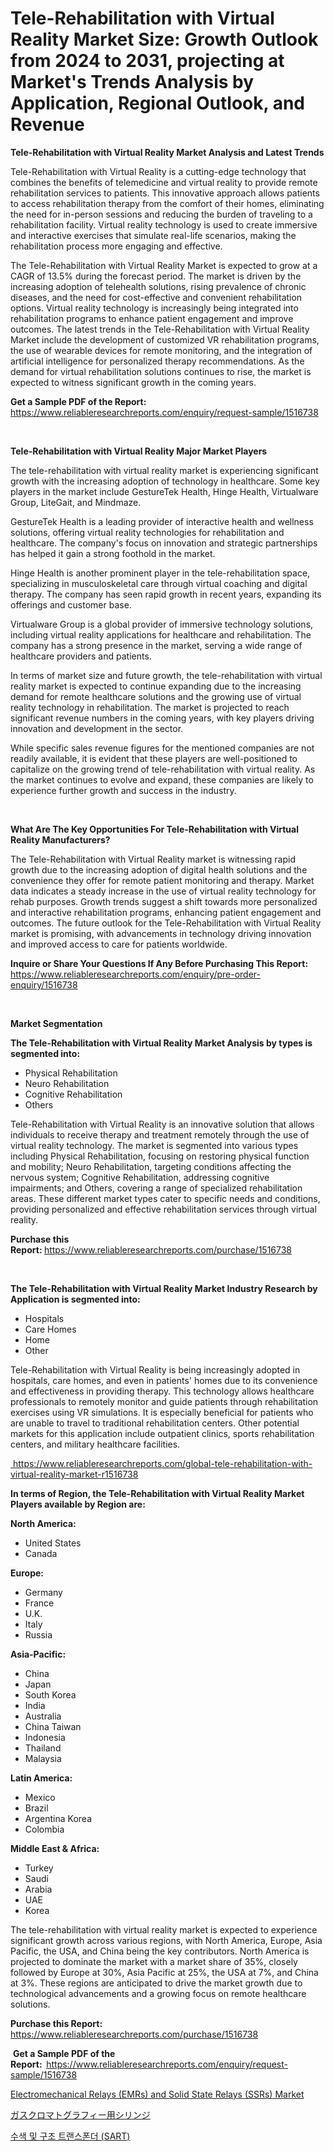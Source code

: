 <p><h1>Tele-Rehabilitation with Virtual Reality Market Size: Growth Outlook from 2024 to 2031, projecting at Market's Trends Analysis by Application, Regional Outlook, and Revenue</h1></p><p><strong>Tele-Rehabilitation with Virtual Reality Market Analysis and Latest Trends</strong></p>
<p><p>Tele-Rehabilitation with Virtual Reality is a cutting-edge technology that combines the benefits of telemedicine and virtual reality to provide remote rehabilitation services to patients. This innovative approach allows patients to access rehabilitation therapy from the comfort of their homes, eliminating the need for in-person sessions and reducing the burden of traveling to a rehabilitation facility. Virtual reality technology is used to create immersive and interactive exercises that simulate real-life scenarios, making the rehabilitation process more engaging and effective.</p><p>The Tele-Rehabilitation with Virtual Reality Market is expected to grow at a CAGR of 13.5% during the forecast period. The market is driven by the increasing adoption of telehealth solutions, rising prevalence of chronic diseases, and the need for cost-effective and convenient rehabilitation options. Virtual reality technology is increasingly being integrated into rehabilitation programs to enhance patient engagement and improve outcomes. The latest trends in the Tele-Rehabilitation with Virtual Reality Market include the development of customized VR rehabilitation programs, the use of wearable devices for remote monitoring, and the integration of artificial intelligence for personalized therapy recommendations. As the demand for virtual rehabilitation solutions continues to rise, the market is expected to witness significant growth in the coming years.</p></p>
<p><strong>Get a Sample PDF of the Report:&nbsp;</strong> <a href="https://www.reliableresearchreports.com/enquiry/request-sample/1516738">https://www.reliableresearchreports.com/enquiry/request-sample/1516738</a></p>
<p>&nbsp;</p>
<p><strong>Tele-Rehabilitation with Virtual Reality Major Market Players</strong></p>
<p><p>The tele-rehabilitation with virtual reality market is experiencing significant growth with the increasing adoption of technology in healthcare. Some key players in the market include GestureTek Health, Hinge Health, Virtualware Group, LiteGait, and Mindmaze.</p><p>GestureTek Health is a leading provider of interactive health and wellness solutions, offering virtual reality technologies for rehabilitation and healthcare. The company's focus on innovation and strategic partnerships has helped it gain a strong foothold in the market.</p><p>Hinge Health is another prominent player in the tele-rehabilitation space, specializing in musculoskeletal care through virtual coaching and digital therapy. The company has seen rapid growth in recent years, expanding its offerings and customer base.</p><p>Virtualware Group is a global provider of immersive technology solutions, including virtual reality applications for healthcare and rehabilitation. The company has a strong presence in the market, serving a wide range of healthcare providers and patients.</p><p>In terms of market size and future growth, the tele-rehabilitation with virtual reality market is expected to continue expanding due to the increasing demand for remote healthcare solutions and the growing use of virtual reality technology in rehabilitation. The market is projected to reach significant revenue numbers in the coming years, with key players driving innovation and development in the sector.</p><p>While specific sales revenue figures for the mentioned companies are not readily available, it is evident that these players are well-positioned to capitalize on the growing trend of tele-rehabilitation with virtual reality. As the market continues to evolve and expand, these companies are likely to experience further growth and success in the industry.</p></p>
<p>&nbsp;</p>
<p><strong>What Are The Key Opportunities For Tele-Rehabilitation with Virtual Reality Manufacturers?</strong></p>
<p><p>The Tele-Rehabilitation with Virtual Reality market is witnessing rapid growth due to the increasing adoption of digital health solutions and the convenience they offer for remote patient monitoring and therapy. Market data indicates a steady increase in the use of virtual reality technology for rehab purposes. Growth trends suggest a shift towards more personalized and interactive rehabilitation programs, enhancing patient engagement and outcomes. The future outlook for the Tele-Rehabilitation with Virtual Reality market is promising, with advancements in technology driving innovation and improved access to care for patients worldwide.</p></p>
<p><strong>Inquire or Share Your Questions If Any Before Purchasing This Report:</strong> <a href="https://www.reliableresearchreports.com/enquiry/pre-order-enquiry/1516738">https://www.reliableresearchreports.com/enquiry/pre-order-enquiry/1516738</a></p>
<p>&nbsp;</p>
<p><strong>Market Segmentation</strong></p>
<p><strong>The Tele-Rehabilitation with Virtual Reality Market Analysis by types is segmented into:</strong></p>
<p><ul><li>Physical Rehabilitation</li><li>Neuro Rehabilitation</li><li>Cognitive Rehabilitation</li><li>Others</li></ul></p>
<p><p>Tele-Rehabilitation with Virtual Reality is an innovative solution that allows individuals to receive therapy and treatment remotely through the use of virtual reality technology. The market is segmented into various types including Physical Rehabilitation, focusing on restoring physical function and mobility; Neuro Rehabilitation, targeting conditions affecting the nervous system; Cognitive Rehabilitation, addressing cognitive impairments; and Others, covering a range of specialized rehabilitation areas. These different market types cater to specific needs and conditions, providing personalized and effective rehabilitation services through virtual reality.</p></p>
<p><strong>Purchase this Report:&nbsp;</strong><a href="https://www.reliableresearchreports.com/purchase/1516738">https://www.reliableresearchreports.com/purchase/1516738</a></p>
<p>&nbsp;</p>
<p><strong>The Tele-Rehabilitation with Virtual Reality Market Industry Research by Application is segmented into:</strong></p>
<p><ul><li>Hospitals</li><li>Care Homes</li><li>Home</li><li>Other</li></ul></p>
<p><p>Tele-Rehabilitation with Virtual Reality is being increasingly adopted in hospitals, care homes, and even in patients' homes due to its convenience and effectiveness in providing therapy. This technology allows healthcare professionals to remotely monitor and guide patients through rehabilitation exercises using VR simulations. It is especially beneficial for patients who are unable to travel to traditional rehabilitation centers. Other potential markets for this application include outpatient clinics, sports rehabilitation centers, and military healthcare facilities.</p></p>
<p><a href="https://www.reliableresearchreports.com/global-tele-rehabilitation-with-virtual-reality-market-r1516738">&nbsp;https://www.reliableresearchreports.com/global-tele-rehabilitation-with-virtual-reality-market-r1516738</a></p>
<p><strong>In terms of Region, the Tele-Rehabilitation with Virtual Reality Market Players available by Region are:</strong></p>
<p>
    <p> <strong> North America: </strong>
        <ul>
            <li>United States</li>
            <li>Canada</li>
        </ul>
        </p> 
    <p> <strong> Europe: </strong>
        <ul>
            <li>Germany</li>
            <li>France</li>
            <li>U.K.</li>
            <li>Italy</li>
            <li>Russia</li>
        </ul>
        </p> 
    <p> <strong> Asia-Pacific: </strong>
        <ul>
            <li>China</li>
            <li>Japan</li>
            <li>South Korea</li>
            <li>India</li>
            <li>Australia</li>
            <li>China Taiwan</li>
            <li>Indonesia</li>
            <li>Thailand</li>
            <li>Malaysia</li>
        </ul>
        </p> 
    <p> <strong> Latin America: </strong>
        <ul>
            <li>Mexico</li>
            <li>Brazil</li>
            <li>Argentina Korea</li>
            <li>Colombia</li>
        </ul>
        </p> 
    <p> <strong> Middle East & Africa: </strong>
        <ul>
            <li>Turkey</li>
            <li>Saudi</li>
            <li>Arabia</li>
            <li>UAE</li>
            <li>Korea</li>
        </ul>
    </p>
    </p>
<p><p>The tele-rehabilitation with virtual reality market is expected to experience significant growth across various regions, with North America, Europe, Asia Pacific, the USA, and China being the key contributors. North America is projected to dominate the market with a market share of 35%, closely followed by Europe at 30%, Asia Pacific at 25%, the USA at 7%, and China at 3%. These regions are anticipated to drive the market growth due to technological advancements and a growing focus on remote healthcare solutions.</p></p>
<p><strong>Purchase this Report: </strong><a href="https://www.reliableresearchreports.com/purchase/1516738">https://www.reliableresearchreports.com/purchase/1516738</a></p>
<p>&nbsp;<strong>Get a Sample PDF of the Report:&nbsp;&nbsp;</strong><a href="https://www.reliableresearchreports.com/enquiry/request-sample/1516738">https://www.reliableresearchreports.com/enquiry/request-sample/1516738</a></p>
<p><strong></strong></p>
<p><p><a href="https://github.com/marlinacrngin/Market-Research-Report-List-1/blob/main/electromechanical-relays-emrs-and-solid-state-relays-ssrs-market.md">Electromechanical Relays (EMRs) and Solid State Relays (SSRs) Market</a></p><p><a href="https://github.com/andym141978/Market-Research-Report-List-1/blob/main/9106286119275.md">ガスクロマトグラフィー用シリンジ</a></p><p><a href="https://medium.com/@roula.ayoub-saad/%EC%82%AC%EC%9A%A9%EC%9E%90-%EA%B2%80%EC%83%89-%EB%B0%8F-%EA%B5%AC%EC%A1%B0-%EC%A0%84%EC%86%A1%EA%B8%B0-sart-%EC%8B%9C%EC%9E%A5-%EC%A0%90%EC%9C%A0%EC%9C%A8-%EB%B0%8F-%EC%83%88%EB%A1%9C%EC%9A%B4-%ED%8A%B8%EB%A0%8C%EB%93%9C-%EB%B6%84%EC%84%9D-%EC%9C%A0%ED%98%95-%EC%9D%91%EC%9A%A9-%EC%B5%9C%EC%A2%85-%EC%82%AC%EC%9A%A9%EC%B2%98-%EB%B0%8F-2024%EB%85%84%EB%B6%80%ED%84%B0-2031%EB%85%84%EA%B9%8C%EC%A7%80%EC%9D%98-%EC%98%88%EC%B8%A1%EC%9D%84-%EA%B8%B0%EB%B0%98%EC%9C%BC%EB%A1%9C%ED%95%A9%EB%8B%88%EB%8B%A4-cc6baf84ebb4">수색 및 구조 트랜스폰더 (SART)</a></p></p>